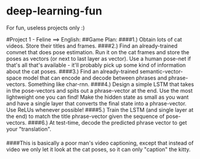 # deep-learning-fun
For fun, useless projects only :)

#Project 1 - Feline ==> English:
##Game Plan:
####1.) Obtain lots of cat videos.  Store their titles and frames.
####2.) Find an already-trained convnet that does pose estimation.  Run it on the cat frames and store the poses as vectors (or next to last layer as vector).  Use a human pose-net if that's all that's available - it'll probably pick up some kind of information about the cat poses.
####3.) Find an already-trained semantic-vector-space model that can encode and decode between phrases and phrase-vectors.  Something like char-rnn.
####4.) Design a simple LSTM that takes in the pose-vectors and spits out a phrase-vector at the end.  Use the most lightweight one you can find!  Make the hidden state as small as you want and have a single layer that converts the final state into a phrase-vector.  Use ReLUs whenever possible!
####5.) Train the LSTM (and single layer at the end) to match the title phrase-vector given the sequence of pose-vectors.
####6.) At test-time, decode the predicted phrase vector to get your "translation".
####
####This is basically a poor man's video captioning, except that instead of video we only let it look at the cat poses, so it can only "caption" the kitty.
